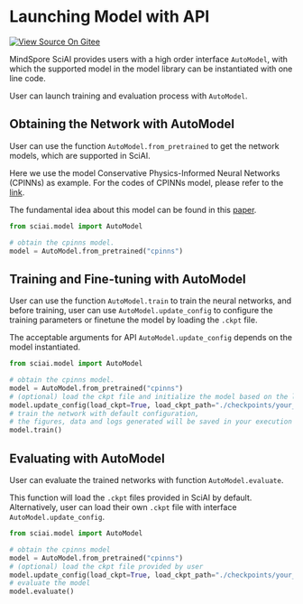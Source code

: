 # Launching Model with API

[![View Source On Gitee](https://mindspore-website.obs.cn-north-4.myhuaweicloud.com/website-images/r2.2/resource/_static/logo_source_en.svg)](https://gitee.com/mindspore/docs/blob/r2.2/docs/sciai/docs/source_en/launch_with_api.md)&nbsp;&nbsp;

MindSpore SciAI provides users with a high order interface `AutoModel`, with which the supported model in the model library can be instantiated with one line code.

User can launch training and evaluation process with `AutoModel`.

## Obtaining the Network with AutoModel

User can use the function `AutoModel.from_pretrained` to get the network models, which are supported in SciAI.

Here we use the model Conservative Physics-Informed Neural Networks (CPINNs) as example. For the codes of CPINNs model, please refer to the [link](https://gitee.com/mindspore/mindscience/tree/r0.5/SciAI/sciai/model/cpinns).

The fundamental idea about this model can be found in this [paper](https://www.sciencedirect.com/science/article/abs/pii/S0045782520302127).

```python
from sciai.model import AutoModel

# obtain the cpinns model.
model = AutoModel.from_pretrained("cpinns")
```

## Training and Fine-tuning with AutoModel

User can use the function `AutoModel.train` to train the neural networks, and before training, user can use `AutoModel.update_config` to configure the training parameters or finetune the model by loading the `.ckpt` file.

The acceptable arguments for API `AutoModel.update_config` depends on the model instantiated.

```python
from sciai.model import AutoModel

# obtain the cpinns model.
model = AutoModel.from_pretrained("cpinns")
# (optional) load the ckpt file and initialize the model based on the loaded parameters..
model.update_config(load_ckpt=True, load_ckpt_path="./checkpoints/your_file.ckpt", epochs=500)
# train the network with default configuration,
# the figures, data and logs generated will be saved in your execution path.
model.train()
```

## Evaluating with AutoModel

User can evaluate the trained networks with function `AutoModel.evaluate`.

This function will load the `.ckpt` files provided in SciAI by default. Alternatively, user can load their own `.ckpt` file with interface `AutoModel.update_config`.

```python
from sciai.model import AutoModel

# obtain the cpinns model
model = AutoModel.from_pretrained("cpinns")
# (optional) load the ckpt file provided by user
model.update_config(load_ckpt=True, load_ckpt_path="./checkpoints/your_file.ckpt")
# evaluate the model
model.evaluate()
```
